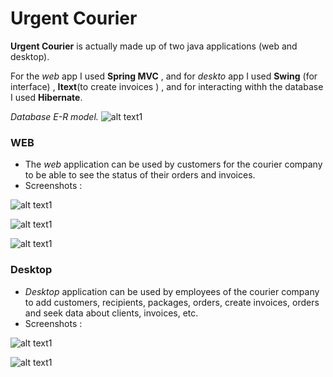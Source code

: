 # Urgent Courier #

**Urgent Courier** is actually made up of two java applications (web and desktop).

For the *web* app I used **Spring MVC** , and for *deskto* app I used **Swing** (for interface) , **Itext**(to create invoices ) , and for interacting withh the database I used **Hibernate**.

*Database E-R model.* 
![alt text1](http://s33.postimg.org/qdsihw05b/diagram_png_Page_1_Copy.png "1")

### WEB ###

* The *web* application can be used by customers for the courier company to be able to see the status of their orders and invoices.
* Screenshots :


![alt text1](http://s33.postimg.org/zbmngextr/image.png "1")


![alt text1](http://s33.postimg.org/jqc7z2ny7/image.jpg "1")


![alt text1](http://s33.postimg.org/rd8pjd2nz/Untitled.png"1")



### Desktop ###

* *Desktop* application can be used by employees of the courier company to add customers, recipients, packages, orders, create invoices, orders and seek data about clients, invoices, etc.
* Screenshots :

![alt text1](http://s33.postimg.org/6iiy4lw3j/Untitlded.jpg "1")


![alt text1](http://s33.postimg.org/r10intmtb/Untitled.png"2")
